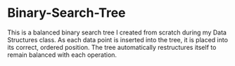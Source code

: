 # Binary-Search-Tree
This is a balanced binary search tree I created from scratch during my Data Structures class.
As each data point is inserted into the tree, it is placed into its correct, ordered position.
The tree automatically restructures itself to remain balanced with each operation.
